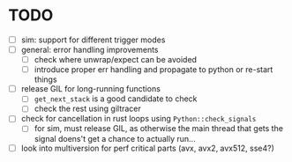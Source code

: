 # TODO

- [ ] sim: support for different trigger modes
- [ ] general: error handling improvements
    - [ ] check where unwrap/expect can be avoided
    - [ ] introduce proper err handling and propagate to python or re-start things
- [ ] release GIL for long-running functions
    - [ ] `get_next_stack` is a good candidate to check
    - [ ] check the rest using giltracer
- [ ] check for cancellation in rust loops using `Python::check_signals`
    - [ ] for sim, must release GIL, as otherwise the main thread that gets the signal doens't get a chance to actually run...
- [ ] look into multiversion for perf critical parts (avx, avx2, avx512, sse4?)
